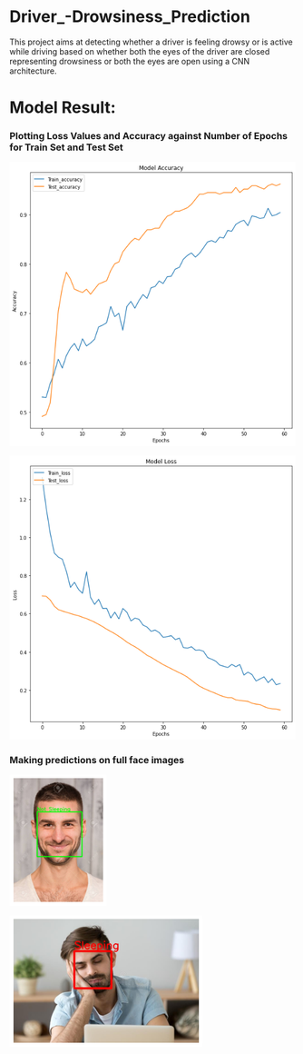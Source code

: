 # Driver_-Drowsiness_Prediction
This project aims at detecting whether a driver is feeling drowsy or is active while driving based on whether both the eyes of the driver are closed representing drowsiness or both the eyes are open using a CNN architecture.

# Model Result:

### Plotting Loss Values and Accuracy against Number of Epochs for Train Set and Test Set

![This is an image](https://github.com/Sanskar02/Driver_-Drowsiness_Prediction/blob/31235f2087f81d0e585941368c2bd6d22bf25471/Images/accuracy.png)

![This is an image](https://github.com/Sanskar02/Driver_-Drowsiness_Prediction/blob/67a56d49f55be444292652dbab328649854f5933/Images/loss.png)


### Making predictions on full face images

![This is an image](https://github.com/Sanskar02/Driver_-Drowsiness_Prediction/blob/67a56d49f55be444292652dbab328649854f5933/Images/full_face_image_1.png)

![This is an image](https://github.com/Sanskar02/Driver_-Drowsiness_Prediction/blob/67a56d49f55be444292652dbab328649854f5933/Images/full_face_image_2.png)
